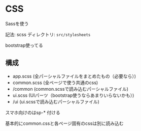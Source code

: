 # CSS
Sassを使う

記法: scss
ディレクトリ: `src/stylesheets`

bootstrap使ってる

## 構成
- app.scss (全パーシャルファイルをまとめたもの（必要なら）)
- common.scss (全ページで使う共通のcss)
- /common (common.scssで読み込むパーシャルファイル)
- ui.scss (UIパーツ（bootstrap使うならあまりいらないかも）)
- /ui (ui.scssで読み込むパーシャルファイル)

スマホ向けのはsp-* 付ける

基本的にcommon.cssと各ページ固有のcssは別に読み込む
